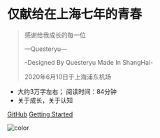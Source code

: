 # 仅献给在上海七年的青春
> 感谢给我成长的每一位
>
> 
>
> —Questeryu—
>
> -Designed By Questeryu Made In ShangHai-
>
> 2020年6月10日于上海浦东机场

* 大约3万字左右； 阅读时间：84分钟
* 关于成长，关于认知

[GitHub](https://github.com/docsifyjs/docsify/)
[Getting Started](#快速开始)

<!-- 背景色 -->
![color](#df51cf)

